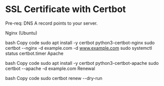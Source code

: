 # SSL Certificate with Certbot

Pre-req: DNS A record points to your server.

Nginx (Ubuntu)

bash
Copy code
sudo apt install -y certbot python3-certbot-nginx
sudo certbot --nginx -d example.com -d www.example.com
sudo systemctl status certbot.timer
Apache

bash
Copy code
sudo apt install -y certbot python3-certbot-apache
sudo certbot --apache -d example.com
Renewal

bash
Copy code
sudo certbot renew --dry-run
